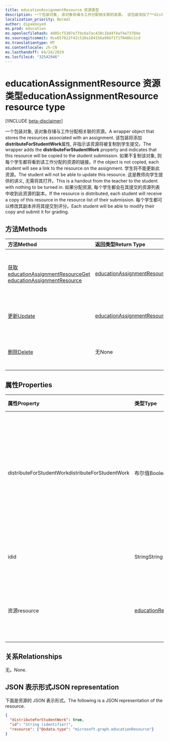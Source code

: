 ```yaml
---
title: educationAssignmentResource 资源类型
description: 一个包装对象, 该对象存储与工作分配相关联的资源。 该包装添加了**distributeForStudentWork**属性, 并指示该资源将
localization_priority: Normal
author: dipakboyed
ms.prod: education
ms.openlocfilehash: 4d05cf5307e77dc6a7ac438c1bd4f4af4e73784e
ms.sourcegitcommit: 0ce657622f42c510a104156a96bf1f1f040bc1cd
ms.translationtype: MT
ms.contentlocale: zh-CN
ms.lasthandoff: 04/24/2019
ms.locfileid: "32542946"
---
```

# <a name="educationassignmentresource-resource-type"></a><span data-ttu-id="ad33c-104">educationAssignmentResource 资源类型</span><span class="sxs-lookup"><span data-stu-id="ad33c-104">educationAssignmentResource resource type</span></span>

[!INCLUDE [beta-disclaimer](../../includes/beta-disclaimer.md)]

<span data-ttu-id="ad33c-105">一个包装对象, 该对象存储与工作分配相关联的资源。</span><span class="sxs-lookup"><span data-stu-id="ad33c-105">A wrapper object that stores the resources associated with an assignment.</span></span> <span data-ttu-id="ad33c-106">该包装将添加**distributeForStudentWork**属性, 并指示该资源将被复制到学生提交。</span><span class="sxs-lookup"><span data-stu-id="ad33c-106">The wrapper adds the **distributeForStudentWork** property and indicates that this resource will be copied to the student submission.</span></span>  <span data-ttu-id="ad33c-107">如果不复制该对象, 则每个学生都将看到该工作分配的资源的链接。</span><span class="sxs-lookup"><span data-stu-id="ad33c-107">If the object is not copied, each student will see a link to the resource on the assignment.</span></span> <span data-ttu-id="ad33c-108">学生将不能更新此资源。</span><span class="sxs-lookup"><span data-stu-id="ad33c-108">The student will not be able to update this resource.</span></span> <span data-ttu-id="ad33c-109">这是教师向学生提供的讲义, 无需将其打开。</span><span class="sxs-lookup"><span data-stu-id="ad33c-109">This is a handout from the teacher to the student with nothing to be turned in.</span></span> <span data-ttu-id="ad33c-110">如果分配资源, 每个学生都会在其提交的资源列表中收到此资源的副本。</span><span class="sxs-lookup"><span data-stu-id="ad33c-110">If the resource is distributed, each student will receive a copy of this resource in the resource list of their submission.</span></span> <span data-ttu-id="ad33c-111">每个学生都可以修改其副本并将其提交到评分。</span><span class="sxs-lookup"><span data-stu-id="ad33c-111">Each student will be able to modify their copy and submit it for grading.</span></span>


## <a name="methods"></a><span data-ttu-id="ad33c-112">方法</span><span class="sxs-lookup"><span data-stu-id="ad33c-112">Methods</span></span>

| <span data-ttu-id="ad33c-113">方法</span><span class="sxs-lookup"><span data-stu-id="ad33c-113">Method</span></span>           | <span data-ttu-id="ad33c-114">返回类型</span><span class="sxs-lookup"><span data-stu-id="ad33c-114">Return Type</span></span>    |<span data-ttu-id="ad33c-115">说明</span><span class="sxs-lookup"><span data-stu-id="ad33c-115">Description</span></span>|
|:---------------|:--------|:----------|
|[<span data-ttu-id="ad33c-116">获取 educationAssignmentResource</span><span class="sxs-lookup"><span data-stu-id="ad33c-116">Get educationAssignmentResource</span></span>](../api/educationassignmentresource-get.md) | [<span data-ttu-id="ad33c-117">educationAssignmentResource</span><span class="sxs-lookup"><span data-stu-id="ad33c-117">educationAssignmentResource</span></span>](educationassignmentresource.md) |<span data-ttu-id="ad33c-118">读取**educationAssignmentResource**对象的属性和关系。</span><span class="sxs-lookup"><span data-stu-id="ad33c-118">Read properties and relationships of an **educationAssignmentResource** object.</span></span>|
|[<span data-ttu-id="ad33c-119">更新</span><span class="sxs-lookup"><span data-stu-id="ad33c-119">Update</span></span>](../api/educationassignmentresource-update.md) | [<span data-ttu-id="ad33c-120">educationAssignmentResource</span><span class="sxs-lookup"><span data-stu-id="ad33c-120">educationAssignmentResource</span></span>](educationassignmentresource.md) |<span data-ttu-id="ad33c-121">更新**educationAssignmentResource**对象。</span><span class="sxs-lookup"><span data-stu-id="ad33c-121">Update an **educationAssignmentResource** object.</span></span> |
|[<span data-ttu-id="ad33c-122">删除</span><span class="sxs-lookup"><span data-stu-id="ad33c-122">Delete</span></span>](../api/educationassignmentresource-delete.md) | <span data-ttu-id="ad33c-123">无</span><span class="sxs-lookup"><span data-stu-id="ad33c-123">None</span></span> |<span data-ttu-id="ad33c-124">删除**educationAssignmentResource**对象。</span><span class="sxs-lookup"><span data-stu-id="ad33c-124">Delete an **educationAssignmentResource** object.</span></span> |

## <a name="properties"></a><span data-ttu-id="ad33c-125">属性</span><span class="sxs-lookup"><span data-stu-id="ad33c-125">Properties</span></span>
| <span data-ttu-id="ad33c-126">属性</span><span class="sxs-lookup"><span data-stu-id="ad33c-126">Property</span></span>     | <span data-ttu-id="ad33c-127">类型</span><span class="sxs-lookup"><span data-stu-id="ad33c-127">Type</span></span>   |<span data-ttu-id="ad33c-128">说明</span><span class="sxs-lookup"><span data-stu-id="ad33c-128">Description</span></span>|
|:---------------|:--------|:----------|
|<span data-ttu-id="ad33c-129">distributeForStudentWork</span><span class="sxs-lookup"><span data-stu-id="ad33c-129">distributeForStudentWork</span></span>|<span data-ttu-id="ad33c-130">布尔值</span><span class="sxs-lookup"><span data-stu-id="ad33c-130">Boolean</span></span>|<span data-ttu-id="ad33c-131">指示是否应将此资源复制到每个提交的学生进行修改和提交。</span><span class="sxs-lookup"><span data-stu-id="ad33c-131">Indicates whether this resource should be copied to each student submission for modification and submission.</span></span>|
|<span data-ttu-id="ad33c-132">id</span><span class="sxs-lookup"><span data-stu-id="ad33c-132">id</span></span>|<span data-ttu-id="ad33c-133">String</span><span class="sxs-lookup"><span data-stu-id="ad33c-133">String</span></span>| <span data-ttu-id="ad33c-134">此资源的 ID。</span><span class="sxs-lookup"><span data-stu-id="ad33c-134">ID of this resource.</span></span> <span data-ttu-id="ad33c-135">只读。</span><span class="sxs-lookup"><span data-stu-id="ad33c-135">Read-only.</span></span>|
|<span data-ttu-id="ad33c-136">资源</span><span class="sxs-lookup"><span data-stu-id="ad33c-136">resource</span></span>|[<span data-ttu-id="ad33c-137">educationResource</span><span class="sxs-lookup"><span data-stu-id="ad33c-137">educationResource</span></span>](educationresource.md)|<span data-ttu-id="ad33c-138">与此工作分配相关联的资源对象。</span><span class="sxs-lookup"><span data-stu-id="ad33c-138">Resource object that has been associated with this assignment.</span></span>|

## <a name="relationships"></a><span data-ttu-id="ad33c-139">关系</span><span class="sxs-lookup"><span data-stu-id="ad33c-139">Relationships</span></span>
<span data-ttu-id="ad33c-140">无。</span><span class="sxs-lookup"><span data-stu-id="ad33c-140">None.</span></span>


## <a name="json-representation"></a><span data-ttu-id="ad33c-141">JSON 表示形式</span><span class="sxs-lookup"><span data-stu-id="ad33c-141">JSON representation</span></span>

<span data-ttu-id="ad33c-142">下面是资源的 JSON 表示形式。</span><span class="sxs-lookup"><span data-stu-id="ad33c-142">The following is a JSON representation of the resource.</span></span>

<!-- {
  "blockType": "resource",
  "optionalProperties": [

  ],
  "@odata.type": "microsoft.graph.educationAssignmentResource"
}-->

```json
{
  "distributeForStudentWork": true,
  "id": "String (identifier)",
  "resource": {"@odata.type": "microsoft.graph.educationResource"}
}

```

<!-- uuid: 8fcb5dbc-d5aa-4681-8e31-b001d5168d79
2015-10-25 14:57:30 UTC -->
<!--
{
  "type": "#page.annotation",
  "description": "educationAssignmentResource resource",
  "keywords": "",
  "section": "documentation",
  "tocPath": "",
  "suppressions": [
    "Error: /api-reference/beta/resources/educationassignmentresource.md:\r\n      Exception processing links.\r\n    System.ArgumentException: Link Definition was null. Link text: !INCLUDE [beta-disclaimer](../../includes/beta-disclaimer.md)\r\n      at ApiDoctor.Validation.DocFile.get_LinkDestinations()\r\n      at ApiDoctor.Validation.DocSet.ValidateLinks(Boolean includeWarnings, String[] relativePathForFiles, IssueLogger issues, Boolean requireFilenameCaseMatch, Boolean printOrphanedFiles)"
  ]
}
-->
